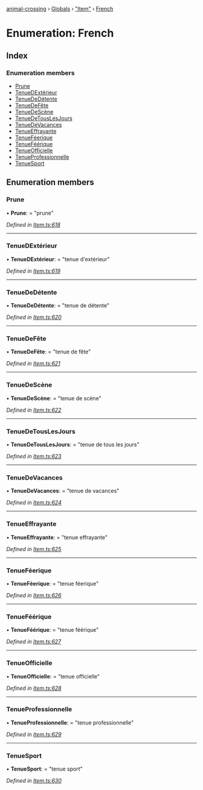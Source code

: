 [animal-crossing](../README.md) › [Globals](../globals.md) › ["Item"](../modules/_item_.md) › [French](_item_.french.md)

# Enumeration: French

## Index

### Enumeration members

* [Prune](_item_.french.md#prune)
* [TenueDExtérieur](_item_.french.md#tenuedextérieur)
* [TenueDeDétente](_item_.french.md#tenuededétente)
* [TenueDeFête](_item_.french.md#tenuedefête)
* [TenueDeScène](_item_.french.md#tenuedescène)
* [TenueDeTousLesJours](_item_.french.md#tenuedetouslesjours)
* [TenueDeVacances](_item_.french.md#tenuedevacances)
* [TenueEffrayante](_item_.french.md#tenueeffrayante)
* [TenueFéerique](_item_.french.md#tenueféerique)
* [TenueFéérique](_item_.french.md#tenueféérique)
* [TenueOfficielle](_item_.french.md#tenueofficielle)
* [TenueProfessionnelle](_item_.french.md#tenueprofessionnelle)
* [TenueSport](_item_.french.md#tenuesport)

## Enumeration members

###  Prune

• **Prune**: = "prune"

*Defined in [Item.ts:618](https://github.com/Norviah/animal-crossing/blob/da8caaf/module/types/Item.ts#L618)*

___

###  TenueDExtérieur

• **TenueDExtérieur**: = "tenue d'extérieur"

*Defined in [Item.ts:619](https://github.com/Norviah/animal-crossing/blob/da8caaf/module/types/Item.ts#L619)*

___

###  TenueDeDétente

• **TenueDeDétente**: = "tenue de détente"

*Defined in [Item.ts:620](https://github.com/Norviah/animal-crossing/blob/da8caaf/module/types/Item.ts#L620)*

___

###  TenueDeFête

• **TenueDeFête**: = "tenue de fête"

*Defined in [Item.ts:621](https://github.com/Norviah/animal-crossing/blob/da8caaf/module/types/Item.ts#L621)*

___

###  TenueDeScène

• **TenueDeScène**: = "tenue de scène"

*Defined in [Item.ts:622](https://github.com/Norviah/animal-crossing/blob/da8caaf/module/types/Item.ts#L622)*

___

###  TenueDeTousLesJours

• **TenueDeTousLesJours**: = "tenue de tous les jours"

*Defined in [Item.ts:623](https://github.com/Norviah/animal-crossing/blob/da8caaf/module/types/Item.ts#L623)*

___

###  TenueDeVacances

• **TenueDeVacances**: = "tenue de vacances"

*Defined in [Item.ts:624](https://github.com/Norviah/animal-crossing/blob/da8caaf/module/types/Item.ts#L624)*

___

###  TenueEffrayante

• **TenueEffrayante**: = "tenue effrayante"

*Defined in [Item.ts:625](https://github.com/Norviah/animal-crossing/blob/da8caaf/module/types/Item.ts#L625)*

___

###  TenueFéerique

• **TenueFéerique**: = "tenue féerique"

*Defined in [Item.ts:626](https://github.com/Norviah/animal-crossing/blob/da8caaf/module/types/Item.ts#L626)*

___

###  TenueFéérique

• **TenueFéérique**: = "tenue féérique"

*Defined in [Item.ts:627](https://github.com/Norviah/animal-crossing/blob/da8caaf/module/types/Item.ts#L627)*

___

###  TenueOfficielle

• **TenueOfficielle**: = "tenue officielle"

*Defined in [Item.ts:628](https://github.com/Norviah/animal-crossing/blob/da8caaf/module/types/Item.ts#L628)*

___

###  TenueProfessionnelle

• **TenueProfessionnelle**: = "tenue professionnelle"

*Defined in [Item.ts:629](https://github.com/Norviah/animal-crossing/blob/da8caaf/module/types/Item.ts#L629)*

___

###  TenueSport

• **TenueSport**: = "tenue sport"

*Defined in [Item.ts:630](https://github.com/Norviah/animal-crossing/blob/da8caaf/module/types/Item.ts#L630)*
